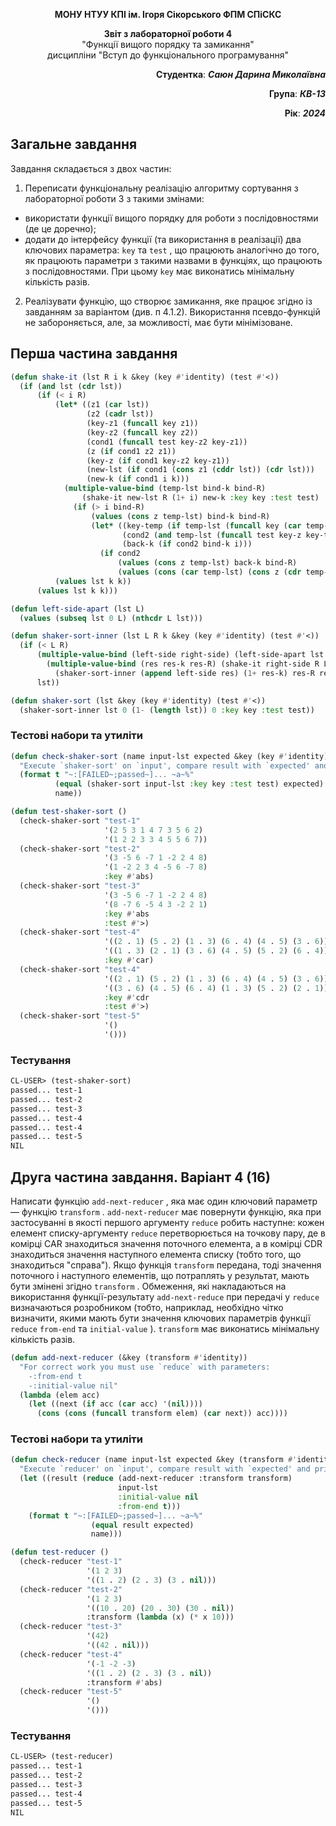 <p align="center"><b>МОНУ НТУУ КПІ ім. Ігоря Сікорського ФПМ СПіСКС</b></p>
<p align="center">
<b>Звіт з лабораторної роботи 4</b><br/>
"Функції вищого порядку та замикання"<br/> 
дисципліни "Вступ до функціонального програмування"
</p>
<p align="right">
    <strong>Студентка</strong>: <em><strong>Саюн Дарина Миколаївна</strong></em>
</p>
<p align="right">
    <strong>Група</strong>: <em><strong>КВ-13</strong></em>
</p>
<p align="right">
    <strong>Рік</strong>: <em><strong>2024</strong></em>
</p>

## Загальне завдання
Завдання складається з двох частин:
1. Переписати функціональну реалізацію алгоритму сортування з лабораторної роботи 3 з такими змінами:
  - використати функції вищого порядку для роботи з послідовностями (де це доречно);
  - додати до інтерфейсу функції (та використання в реалізації) два ключових параметра: `key` та `test` , що працюють аналогічно до того, як працюють параметри з такими назвами в функціях, що працюють з послідовностями. При цьому `key` має виконатись мінімальну кількість разів.
2. Реалізувати функцію, що створює замикання, яке працює згідно із завданням за варіантом (див. п 4.1.2). Використання псевдо-функцій не забороняється, але, за можливості, має бути мінімізоване.

## Перша частина завдання
```lisp
(defun shake-it (lst R i k &key (key #'identity) (test #'<))
  (if (and lst (cdr lst))
      (if (< i R)
          (let* ((z1 (car lst))
                 (z2 (cadr lst))
                 (key-z1 (funcall key z1))
                 (key-z2 (funcall key z2))
                 (cond1 (funcall test key-z2 key-z1))
                 (z (if cond1 z2 z1))
                 (key-z (if cond1 key-z2 key-z1))
                 (new-lst (if cond1 (cons z1 (cddr lst)) (cdr lst)))
                 (new-k (if cond1 i k)))
            (multiple-value-bind (temp-lst bind-k bind-R)
                (shake-it new-lst R (1+ i) new-k :key key :test test)
              (if (> i bind-R)
                  (values (cons z temp-lst) bind-k bind-R)
                  (let* ((key-temp (if temp-lst (funcall key (car temp-lst))))
                         (cond2 (and temp-lst (funcall test key-z key-temp)))
                         (back-k (if cond2 bind-k i)))
                    (if cond2
                        (values (cons z temp-lst) back-k bind-R)
                        (values (cons (car temp-lst) (cons z (cdr temp-lst))) back-k bind-R))))))
          (values lst k k))
      (values lst k k)))

(defun left-side-apart (lst L)
  (values (subseq lst 0 L) (nthcdr L lst)))

(defun shaker-sort-inner (lst L R k &key (key #'identity) (test #'<))
  (if (< L R)
      (multiple-value-bind (left-side right-side) (left-side-apart lst L)
        (multiple-value-bind (res res-k res-R) (shake-it right-side R L k :key key :test test)
          (shaker-sort-inner (append left-side res) (1+ res-k) res-R res-k :key key :test test)))
      lst))

(defun shaker-sort (lst &key (key #'identity) (test #'<))
  (shaker-sort-inner lst 0 (1- (length lst)) 0 :key key :test test))
```

### Тестові набори та утиліти
```lisp
(defun check-shaker-sort (name input-lst expected &key (key #'identity) (test #'<)) 
  "Execute `shaker-sort' on `input', compare result with `expected' and print comparison status" 
  (format t "~:[FAILED~;passed~]... ~a~%" 
          (equal (shaker-sort input-lst :key key :test test) expected) 
          name))

(defun test-shaker-sort ()
  (check-shaker-sort "test-1"
                     '(2 5 3 1 4 7 3 5 6 2)
                     '(1 2 2 3 3 4 5 5 6 7))
  (check-shaker-sort "test-2"
                     '(3 -5 6 -7 1 -2 2 4 8)
                     '(1 -2 2 3 4 -5 6 -7 8)
                     :key #'abs)
  (check-shaker-sort "test-3"
                     '(3 -5 6 -7 1 -2 2 4 8)
                     '(8 -7 6 -5 4 3 -2 2 1)
                     :key #'abs
                     :test #'>)
  (check-shaker-sort "test-4"
                     '((2 . 1) (5 . 2) (1 . 3) (6 . 4) (4 . 5) (3 . 6))
                     '((1 . 3) (2 . 1) (3 . 6) (4 . 5) (5 . 2) (6 . 4))
                     :key #'car)
  (check-shaker-sort "test-4"
                     '((2 . 1) (5 . 2) (1 . 3) (6 . 4) (4 . 5) (3 . 6))
                     '((3 . 6) (4 . 5) (6 . 4) (1 . 3) (5 . 2) (2 . 1))
                     :key #'cdr
                     :test #'>)
  (check-shaker-sort "test-5"
                     '()
                     '()))
```

### Тестування
```lisp
CL-USER> (test-shaker-sort)
passed... test-1
passed... test-2
passed... test-3
passed... test-4
passed... test-4
passed... test-5
NIL
```

## Друга частина завдання. Варіант 4 (16)
Написати функцію `add-next-reducer` , яка має один ключовий параметр — функцію
`transform` . `add-next-reducer` має повернути функцію, яка при застосуванні в якості
першого аргументу `reduce` робить наступне: кожен елемент списку-аргументу `reduce`
перетворюється на точкову пару, де в комірці CAR знаходиться значення поточного 
елемента, а в комірці CDR знаходиться значення наступного елемента списку (тобто
того, що знаходиться "справа"). Якщо функція `transform` передана, тоді значення
поточного і наступного елементів, що потраплять у результат, мають бути змінені згідно
`transform` . Обмеження, які накладаються на використання функції-результату
`add-next-reduce` при передачі у `reduce` визначаються розробником (тобто, наприклад,
необхідно чітко визначити, якими мають бути значення ключових параметрів функції
`reduce` `from-end` та `initial-value` ). `transform` має виконатись мінімальну кількість разів.
```lisp
(defun add-next-reducer (&key (transform #'identity))
  "For correct work you must use `reduce` with parameters:
    -:from-end t
    -:initial-value nil"
  (lambda (elem acc)
    (let ((next (if acc (car acc) '(nil))))
      (cons (cons (funcall transform elem) (car next)) acc))))
```

### Тестові набори та утиліти
```lisp
(defun check-reducer (name input-lst expected &key (transform #'identity)) 
  "Execute `reducer' on `input', compare result with `expected' and print comparison status" 
  (let ((result (reduce (add-next-reducer :transform transform)
                        input-lst
                        :initial-value nil
                        :from-end t)))
    (format t "~:[FAILED~;passed~]... ~a~%" 
                  (equal result expected) 
                  name)))

(defun test-reducer ()
  (check-reducer "test-1"
                 '(1 2 3)
                 '((1 . 2) (2 . 3) (3 . nil)))
  (check-reducer "test-2" 
                 '(1 2 3) 
                 '((10 . 20) (20 . 30) (30 . nil))
                 :transform (lambda (x) (* x 10)))
  (check-reducer "test-3"
                 '(42)
                 '((42 . nil)))
  (check-reducer "test-4"
                 '(-1 -2 -3)
                 '((1 . 2) (2 . 3) (3 . nil))
                 :transform #'abs)
  (check-reducer "test-5"
                 '()
                 '()))
```

### Тестування
```lisp
CL-USER> (test-reducer)
passed... test-1
passed... test-2
passed... test-3
passed... test-4
passed... test-5
NIL
```
